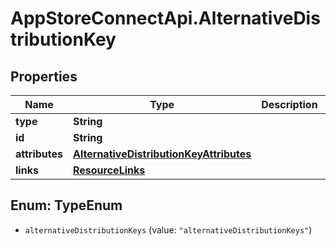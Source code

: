 # AppStoreConnectApi.AlternativeDistributionKey

## Properties

Name | Type | Description | Notes
------------ | ------------- | ------------- | -------------
**type** | **String** |  | 
**id** | **String** |  | 
**attributes** | [**AlternativeDistributionKeyAttributes**](AlternativeDistributionKeyAttributes.md) |  | [optional] 
**links** | [**ResourceLinks**](ResourceLinks.md) |  | [optional] 



## Enum: TypeEnum


* `alternativeDistributionKeys` (value: `"alternativeDistributionKeys"`)




